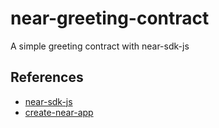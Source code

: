 # near-greeting-contract
A simple greeting contract with near-sdk-js

## References

- [near-sdk-js](https://github.com/near/near-sdk-js)
- [create-near-app](https://github.com/near/create-near-app)
